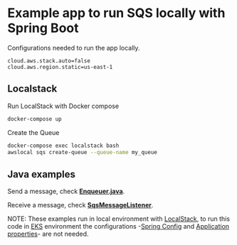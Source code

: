 # Example app to run SQS locally with Spring Boot

Configurations needed to run the app locally.

```properties
cloud.aws.stack.auto=false
cloud.aws.region.static=us-east-1
```

## Localstack

Run LocalStack with Docker compose

```bash
docker-compose up
```

Create the Queue 

```bash
docker-compose exec localstack bash
awslocal sqs create-queue --queue-name my_queue
```

## Java examples

Send a message, check **[Enqueuer.java](src/main/java/co/pablobastidasv/Enqueuer.java)**.

Receive a message, check **[SqsMessageListener](src/main/java/co/pablobastidasv/SqsMessageListener.java)**.

NOTE: These examples run in local environment with [LocalStack](https://github.com/localstack/localstack),
to run this code in [EKS](https://aws.amazon.com/eks/) environment the configurations 
-[Spring Config](src/main/java/co/pablobastidasv/AmazonLocalConfig.java) and 
[Application properties](src/main/resources/application.yaml)- 
are not needed.
